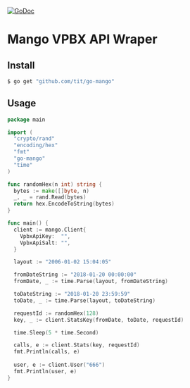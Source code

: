 [![GoDoc](https://godoc.org/github.com/tit/go-mango?status.svg)](https://godoc.org/github.com/tit/go-mango)

# Mango VPBX API Wraper

## Install
```bash
$ go get "github.com/tit/go-mango"
```

## Usage
```go
package main

import (
  "crypto/rand"
  "encoding/hex"
  "fmt"
  "go-mango"
  "time"
)

func randomHex(n int) string {
  bytes := make([]byte, n)
  _, _ = rand.Read(bytes)
  return hex.EncodeToString(bytes)
}

func main() {
  client := mango.Client{
    VpbxApiKey:  "",
    VpbxApiSalt: "",
  }

  layout := "2006-01-02 15:04:05"

  fromDateString := "2018-01-20 00:00:00"
  fromDate, _ := time.Parse(layout, fromDateString)

  toDateString := "2018-01-20 23:59:59"
  toDate, _ := time.Parse(layout, toDateString)

  requestId := randomHex(128)
  key, _ := client.StatsKey(fromDate, toDate, requestId)

  time.Sleep(5 * time.Second)

  calls, e := client.Stats(key, requestId)
  fmt.Println(calls, e)
  
  user, e := client.User("666")
  fmt.Println(user, e)
}
```